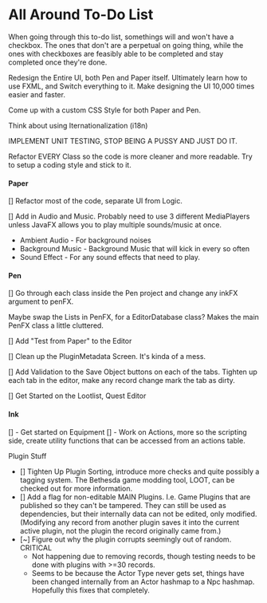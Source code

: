 # All Around To-Do List

When going through this to-do list, somethings will and won't have a checkbox. The ones that don't are a perpetual on going thing, while the ones with checkboxes are feasibly able to be completed and stay completed once they're done. 

Redesign the Entire UI, both Pen and Paper itself. 
Ultimately learn how to use FXML, and Switch everything to it. Make designing the UI 10,000 times easier and faster.

Come up with a custom CSS Style for both Paper and Pen. 

Think about using Iternationalization (i18n)

IMPLEMENT UNIT TESTING, STOP BEING A PUSSY AND JUST DO IT. 

Refactor EVERY Class so the code is more cleaner and more readable. Try to setup a coding style and stick to it. 

#### Paper

[] Refactor most of the code, separate UI from Logic. 

[] Add in Audio and Music. Probably need to use 3 different MediaPlayers unless JavaFX allows you to play multiple sounds/music at once. 
* Ambient Audio - For background noises
* Background Music - Background Music that will kick in every so often
* Sound Effect - For any sound effects that need to play. 


#### Pen

[] Go through each class inside the Pen project and change any inkFX argument to penFX. 

Maybe swap the Lists in PenFX, for a EditorDatabase class? Makes the main PenFX class a little cluttered. 

[] Add "Test from Paper" to the Editor

[] Clean up the PluginMetadata Screen. It's kinda of a mess. 

[] Add Validation to the Save Object buttons on each of the tabs. Tighten up each tab in the editor, make any record change mark the tab as dirty. 

[] Get Started on the Lootlist, Quest Editor

#### Ink

[] - Get started on Equipment
[] - Work on Actions, more so the scripting side, create utility functions that can be accessed from an actions table. 


Plugin Stuff
* [] Tighten Up Plugin Sorting, introduce more checks and quite possibly a tagging system. The Bethesda game modding tool, LOOT, can be checked out for more information. 
* [] Add a flag for non-editable MAIN Plugins. I.e. Game Plugins that are published so they can't be tampered. They can still be used as dependencies, but their internally data can not be edited, only modified. (Modifying any record from another plugin saves it into the current active plugin, not the plugin the record originally came from.)
* [~] Figure out why the plugin corrupts seemingly out of random. CRITICAL
    * Not happening due to removing records, though testing needs to be done with plugins with >=30 records. 
    * Seems to be because the Actor Type never gets set, things have been changed internally from an Actor hashmap to a Npc hashmap. Hopefully this fixes that completely.